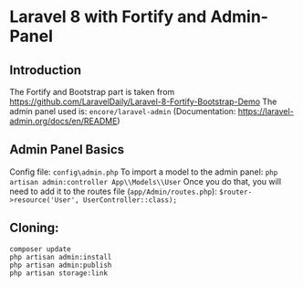 # Laravel 8 with Fortify and Admin-Panel

## Introduction

The Fortify and Bootstrap part is taken from https://github.com/LaravelDaily/Laravel-8-Fortify-Bootstrap-Demo
The admin panel used is: `encore/laravel-admin` (Documentation: https://laravel-admin.org/docs/en/README)

## Admin Panel Basics
Config file: `config\admin.php`
To import a model to the admin panel: `php artisan admin:controller App\\Models\\User`
Once you do that, you will need to add it to the routes file (`app/Admin/routes.php`): `$router->resource('User', UserController::class);`

## Cloning:
```
composer update
php artisan admin:install
php artisan admin:publish
php artisan storage:link
```
